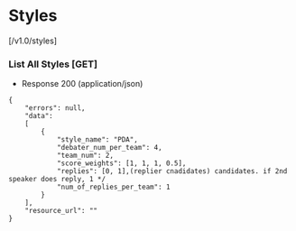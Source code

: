 # Styles 

[/v1.0/styles]

### List All Styles [GET]

+ Response 200 (application/json)
```
{
    "errors": null,
    "data":
    [
        {
            "style_name": "PDA",
            "debater_num_per_team": 4,
            "team_num": 2,
            "score_weights": [1, 1, 1, 0.5],
            "replies": [0, 1],(replier cnadidates) candidates. if 2nd speaker does reply, 1 */
            "num_of_replies_per_team": 1
        }
    ],
    "resource_url": ""
}
```